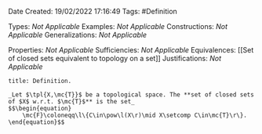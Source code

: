<div class="topSpace"></div>

Date Created: 19/02/2022 17:16:49
Tags: #Definition

Types: _Not Applicable_
Examples: _Not Applicable_
Constructions: _Not Applicable_
Generalizations: _Not Applicable_

Properties: _Not Applicable_
Sufficiencies: _Not Applicable_
Equivalences: [[Set of closed sets equivalent to topology on a set]]
Justifications: _Not Applicable_

``` ad-Definition
title: Definition.

_Let $\tpl{X,\mc{T}}$ be a topological space. The **set of closed sets of $X$ w.r.t. $\mc{T}$** is the set_
$$\begin{equation}
    \mc{F}\coloneqq\l\{C\in\pow\l(X\r)\mid X\setcomp C\in\mc{T}\r\}.
\end{equation}$$

```
